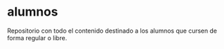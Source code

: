 # alumnos
Repositorio con todo el contenido destinado a los alumnos que cursen de forma regular o libre.
